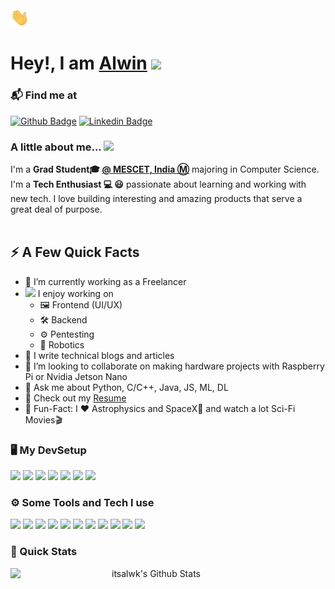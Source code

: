 <img width="30px" margin="0px" src="https://raw.githubusercontent.com/ABSphreak/ABSphreak/master/gifs/Hi.gif">
<h1>Hey!, I am <a href="https://github.com/itsalwk">Alwin</a> <img height="30px" src="https://emojis.slackmojis.com/emojis/images/1531849430/4246/blob-sunglasses.gif?1531849430"></h1>
</h1>

### 📬 Find me at
[![Github Badge](http://img.shields.io/badge/-Github-black?style=flat-square&logo=github&link=https://github.com/itsalwk/)](https://github.com/itsalwk/) 
[![Linkedin Badge](https://img.shields.io/badge/-LinkedIn-blue?style=flat-square&logo=Linkedin&logoColor=white&link=https://www.linkedin.com/in/alwinkunjumon/)](https://www.linkedin.com/in/alwinkunjumon)


### A little about me...  <img src="https://media.giphy.com/media/VgCDAzcKvsR6OM0uWg/giphy.gif" width="50"> 
I'm a **Grad Student🎓 [@ MESCET, India Ⓜ️](https://www.mescet.ac.in/)** majoring in Computer Science. I'm a **Tech Enthusiast 💻 😃** passionate about learning and working with new tech. I love building interesting and amazing products that serve a great deal of purpose. <br/><br/>




## ⚡️ A Few Quick Facts

- 🔭 I’m currently working as a Freelancer
- <img src="https://media.giphy.com/media/WUlplcMpOCEmTGBtBW/giphy.gif" width="30">  I enjoy working on
  - 🖼 Frontend (UI/UX)
  - 🛠 Backend
  - ⚙️ Pentesting 
  - 🤖 Robotics
- 📝 I write technical blogs and articles
- 👯 I’m looking to collaborate on making hardware projects with Raspberry Pi or Nvidia Jetson Nano
- 💬 Ask me about Python, C/C++, Java, JS, ML, DL
- 📙 Check out my [Resume](https://www.linkedin.com/in/alwinkunjumon/)
- 🎉 Fun-Fact: I ❤️ Astrophysics and SpaceX🚀 and watch a lot Sci-Fi Movies🎬

  
### 🖥️ My DevSetup
<img src="https://img.shields.io/badge/Zenbook 14X OLED-555555.svg?&style=flat-square&logo=Asus&logoColor=E2231A"> <img src="https://img.shields.io/badge/Windows 11 Home-555555.svg?&style=flat-square&logo=windows11&logoColor=0078D6"> <img src="https://img.shields.io/badge/Chrome-555555.svg?&style=flat-square&logo=google-chrome&logoColor=FABC0C"> <img src="https://img.shields.io/badge/VS Code-555555.svg?style=flat-square&logo=visual-studio-code&logoColor=007ACC"> <img src="https://img.shields.io/badge/Terminal-555555.svg?&style=flat-square&logo=terminal&logoColor=white"> <img src="https://img.shields.io/badge/Jupyter-555555.svg?&style=flat-square&logo=jupyter&logoColor=F37626"> <img src="https://img.shields.io/badge/Spotify-555555.svg?&style=flat-square&logo=spotify&logoColor=1ED760"> 
### ⚙️ Some Tools and Tech I use
<code><img height="30" src="https://cdn.jsdelivr.net/gh/devicons/devicon@latest/icons/bash/bash-plain.svg"></code>
<code><img height="30" src="https://cdn.jsdelivr.net/gh/devicons/devicon/icons/linux/linux-original.svg"></code>
<code><img height="30" src="https://cdn.jsdelivr.net/gh/devicons/devicon@latest/icons/csharp/csharp-plain.svg" /></code>
<code><img height="30" src="https://cdn.jsdelivr.net/gh/devicons/devicon@latest/icons/cplusplus/cplusplus-plain.svg" /></code>
<code><img height="30" src="https://cdn.jsdelivr.net/gh/devicons/devicon@latest/icons/java/java-original.svg" /></code>
<code><img height="30" src="https://cdn.jsdelivr.net/gh/devicons/devicon@latest/icons/spring/spring-original.svg" /></code>
<code><img height="30" src="https://cdn.jsdelivr.net/gh/devicons/devicon@latest/icons/javascript/javascript-plain.svg" /></code>
<code><img height="30" src="https://cdn.jsdelivr.net/gh/devicons/devicon@latest/icons/nodejs/nodejs-plain.svg" /></code>
<code><img height="30" src="https://cdn.jsdelivr.net/gh/devicons/devicon/icons/python/python-plain.svg" /></code>
<code><img height="30" src="https://cdn.jsdelivr.net/gh/devicons/devicon@latest/icons/django/django-plain.svg" /></code>
<code><img height="30" src="https://cdn.jsdelivr.net/gh/devicons/devicon@latest/icons/docker/docker-plain.svg" /></code>

### 🚀 Quick Stats
<p align="center">
<img width="450" align="left" src="https://github-readme-stats.vercel.app/api?username=itsalwk&show_icons=true&theme=gruvbox" alt="itsalwk's Github Stats" />
</p>



